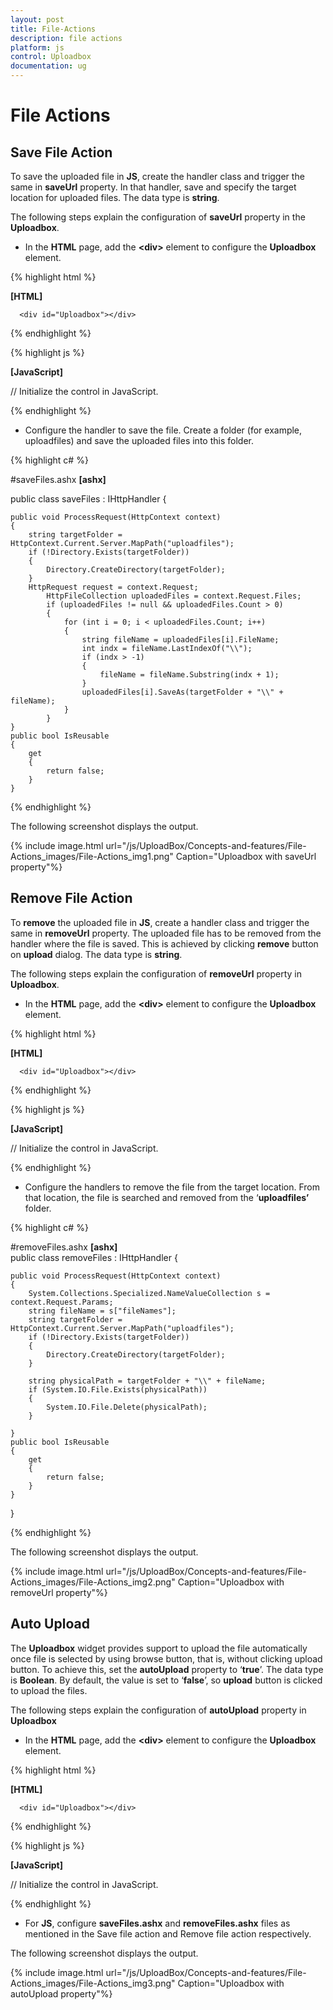 ```yaml
---
layout: post
title: File-Actions
description: file actions
platform: js
control: Uploadbox
documentation: ug
---
```


# File Actions

## Save File Action 

To save the uploaded file in **JS**, create the handler class and trigger the same in **saveUrl** property.  In that handler, save and specify the target location for uploaded files. The data type is **string**.

The following steps explain the configuration of **saveUrl** property in the **Uploadbox**. 

* In the **HTML** page, add the **&lt;div&gt;** element to configure the **Uploadbox** element.

{% highlight html %}

**[HTML]**

      <div id="Uploadbox"></div>

{% endhighlight %}

{% highlight js %}

**[JavaScript]**
  
// Initialize the control in JavaScript.

<script type="text/javascript">
        $(function () {
//Declaration.
            $("#Uploadbox").ejUploadbox({
                saveUrl: "saveFiles.ashx"
            });
        });
    </script>


{% endhighlight %}

* Configure the handler to save the file. Create a folder (for example, uploadfiles) and save the uploaded files into this folder.  

{% highlight c# %}

#saveFiles.ashx
**[ashx]**  

public class saveFiles : IHttpHandler {

    public void ProcessRequest(HttpContext context)
    {
        string targetFolder = HttpContext.Current.Server.MapPath("uploadfiles");
        if (!Directory.Exists(targetFolder))
        {
            Directory.CreateDirectory(targetFolder);
        }
        HttpRequest request = context.Request;
            HttpFileCollection uploadedFiles = context.Request.Files;
            if (uploadedFiles != null && uploadedFiles.Count > 0)
            {
                for (int i = 0; i < uploadedFiles.Count; i++)
                {
                    string fileName = uploadedFiles[i].FileName;
                    int indx = fileName.LastIndexOf("\\");
                    if (indx > -1)
                    {
                        fileName = fileName.Substring(indx + 1);
                    }
                    uploadedFiles[i].SaveAs(targetFolder + "\\" + fileName);
                }
            }
    }
    public bool IsReusable
    {
        get
        {
            return false;
        }
    }


{% endhighlight %}



The following screenshot displays the output. 

{% include image.html url="/js/UploadBox/Concepts-and-features/File-Actions_images/File-Actions_img1.png" Caption="Uploadbox with saveUrl property"%}

## Remove File Action 

To **remove** the uploaded file in **JS**, create a handler class and trigger the same in **removeUrl** property.  The uploaded file has to be removed from the handler where the file is saved. This is achieved by clicking **remove** button on **upload** dialog. The data type is **string**.

The following steps explain the configuration of **removeUrl** property in **Uploadbox**. 

* In the **HTML** page, add the **&lt;div&gt;** element to configure the **Uploadbox** element.

{% highlight html %}

**[HTML]**

      <div id="Uploadbox"></div>

{% endhighlight %}

{% highlight js %}

**[JavaScript]** 

// Initialize the control in JavaScript.

<script type="text/javascript">
        $(function () {
//Declaration.
            $("#Uploadbox").ejUploadbox({
                saveUrl: "saveFiles.ashx",
                removeUrl: "removeFiles.ashx"
            });
        });
    </script>


{% endhighlight %}

* Configure the handlers to remove the file from the target location. From that location, the file is searched and removed from the ‘**uploadfiles’** folder.

{% highlight c# %}

#removeFiles.ashx
**[ashx]**  
public class removeFiles : IHttpHandler
{

    public void ProcessRequest(HttpContext context)
    {
        System.Collections.Specialized.NameValueCollection s = context.Request.Params;
        string fileName = s["fileNames"];
        string targetFolder = HttpContext.Current.Server.MapPath("uploadfiles");
        if (!Directory.Exists(targetFolder))
        {
            Directory.CreateDirectory(targetFolder);
        }

        string physicalPath = targetFolder + "\\" + fileName;
        if (System.IO.File.Exists(physicalPath))
        {
            System.IO.File.Delete(physicalPath);
        }

    }
    public bool IsReusable
    {
        get
        {
            return false;
        }
    }
}


{% endhighlight %}



The following screenshot displays the output. 

{% include image.html url="/js/UploadBox/Concepts-and-features/File-Actions_images/File-Actions_img2.png" Caption="Uploadbox with removeUrl property"%}

##  Auto Upload

The **Uploadbox** widget provides support to upload the file automatically once file is selected by using browse button, that is, without clicking upload button. To achieve this, set the **autoUpload** property to ‘**true**’. The data type is **Boolean**. By default, the value is set to ‘**false**’, so **upload** button is clicked to upload the files. 

The following steps explain the configuration of **autoUpload** property in **Uploadbox**

* In the **HTML** page, add the **&lt;div&gt;** element to configure the **Uploadbox** element.

{% highlight html %}

**[HTML]**

      <div id="Uploadbox"></div>

{% endhighlight %}

{% highlight js %}

**[JavaScript]**
 
// Initialize the control in JavaScript.
<script type="text/javascript">
        $(function () {
//Declaration.
            $("#Uploadbox").ejUploadbox({
                saveUrl: "saveFiles.ashx",
                removeUrl: "removeFiles.ashx",
                autoUpload: true
            });
        });
    </script>

{% endhighlight %}

* For **JS**, configure **saveFiles.ashx** and **removeFiles.ashx** files as mentioned in the Save file action and Remove file action respectively. 

The following screenshot displays the output.



{% include image.html url="/js/UploadBox/Concepts-and-features/File-Actions_images/File-Actions_img3.png" Caption="Uploadbox with autoUpload property"%}

